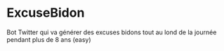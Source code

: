 # ExcuseBidon

Bot Twitter qui va générer des excuses bidons tout au lond de la journée pendant plus de 8 ans (easy)
